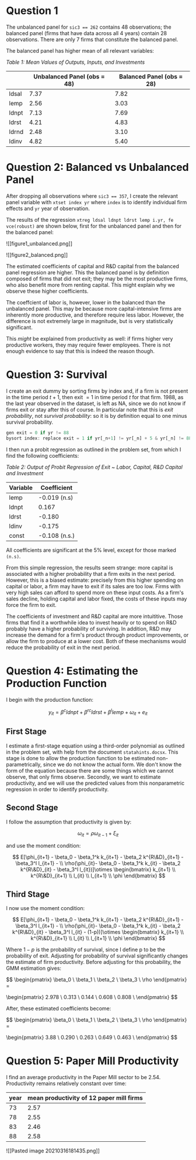 # Question 1

The unbalanced panel for `sic3 == 262` contains 48 observations; the balanced panel (firms that have data across all 4 years) contain 28 observations. There are only 7 firms that constitute the balanced panel.

The balanced panel has higher mean of all relevant variables:


*Table 1: Mean Values of Outputs, Inputs, and Investments*

|       | Unbalanced Panel (obs = 48) | Balanced Panel (obs = 28) |
|-------|-----------------------------|---------------------------|
| ldsal | 7.37                        | 7.82                      |
| lemp  | 2.56                        | 3.03                      |
| ldnpt | 7.13                        | 7.69                      |
| ldrst | 4.21                        | 4.83                      |
| ldrnd | 2.48                        | 3.10                      |
| ldinv | 4.82                        | 5.40                      |


# Question 2: Balanced vs Unbalanced Panel

After dropping all observations where `sic3 == 357`, I create the relevant panel variable with `xtset index yr` where `index` is to identify individual firm effects and `yr` year of observation.

The results of the regression `xtreg ldsal ldnpt ldrst lemp i.yr, fe vce(robust)` are shown below, first for the unbalanced panel and then for the balanced panel:


![[figure1_unbalanced.png]]

![[figure2_balanced.png]]


The estimated coefficients of capital and R&D capital from the balanced panel regression are higher. This the balanced panel is by definition composed of firms that did not exit; they may be the most productive firms, who also benefit more from renting capital. This might explain why we observe these higher coefficients. 

The coeffcient of labor is, however, lower in the balanced than the unbalanced panel. This may be because more capital-intensive firms are inherently more productive, and therefore require less labor. However, the difference is not extremely large in magnitude, but is very statistically significant.

This *might* be explained from productivity as well: if firms higher very productive workers, they may require fewer employees. There is not enough evidence to say that this is indeed the reason though.



# Question 3: Survival

I create an exit dummy by sorting firms by index and, if a firm is not present in the time period $t+1$, then exit $= 1$ in time period $t$ for that firm. 1988, as the last year observed in the dataset, is left as NA, since we do not know if firms exit or stay after this of course. In particular note that this is *exit probability*, not *survival probability*: so it is by definition equal to one minus survival probability.

```julia
gen exit = 0 if yr != 88
bysort index: replace exit = 1 if yr[_n+1] != yr[_n] + 5 & yr[_n] != 88
```

I then run a probit regression as outlined in the problem set, from which I find the following coefficients:


*Table 2: Output of Probit Regression of Exit ~ Labor, Capital, R&D Capital and Investment* 

| Variable | Coefficient   |
|----------|---------------|
| lemp     | -0.019 (n.s)  |
| ldnpt    | 0.167         |
| ldrst    | -0.180        |
| ldinv    | -0.175        |
| const    | -0.108 (n.s.) |

All coefficients are significant at the 5% level, except for those marked `(n.s)`. 

From this simple regression, the results seem strange: more capital is associated with a higher probability that a firm exits in the next period. However, this is a biased estimate: precisely from this higher spending on capital or labor, a firm may have to exit if its sales are too low. Firms with very high sales can afford to spend more on these input costs. As a firm's sales decline, holding capital and labor fixed, the costs of these inputs may force the firm to exit.

The coefficients of investment and R&D capital are more intuititive. Those firms that find it a worthwhile idea to invest heavily or to spend on R&D probably have a higher probability of surviving. In addition, R&D may increase the demand for a firm's product through product improvements, or allow the firm to produce at a lower cost. Both of these mechanisms would reduce the probability of exit in the next period.



# Question 4: Estimating the Production Function

I begin with the production function:

$$
y_{it} = \beta^c ldnpt + \beta^{rc} ldrst + \beta^l lemp + \omega_{it} + e_{it}
$$


## First Stage

I estimate a first-stage equation using a third-order polynomial as outlined in the problem set, with help from the document `statahints.docsx`. This stage is done to allow the production function to be estimated non-parametrically, since we do not know the actual form. We don't know the form of the equation because there are some things which we cannot observe, that only firms observe. Secondly, we want to estimate productivity, and we will use the predicted values from this nonparametric regression in order to identify productivity.


## Second Stage


I follow the assumption that productivity is given by:

$$
\omega_{it} = \rho \omega_{it-1} + \xi_{it}
$$

and use the moment condition:

$$
E[\phi_{it+1} - \beta_0 - \beta_1^k k_{it+1} - \beta_2 k^{R\&D}_{it+1} - \beta_3^l l_{it+1} - \\ \rho(\phi_{it}- \beta_0 - \beta_1^k k_{it} - \beta_2 k^{R\&D}_{it} - \beta_3^l l_{it})]\otimes \begin{bmatrix} 
k_{it+1} \\
k^{R\&D}_{it+1} \\
l_{it} \\ 
l_{it+1} \\ 
\phi 
\end{bmatrix}
$$


## Third Stage

I now use the moment condition:

$$
E[\phi_{it+1} - \beta_0 - \beta_1^k k_{it+1} - \beta_2 k^{R\&D}_{it+1} - \beta_3^l l_{it+1} - \\ \rho(\phi_{it}- \beta_0 - \beta_1^k k_{it} - \beta_2 k^{R\&D}_{it} - \beta_3^l l_{it} - (1-p))]\otimes \begin{bmatrix} 
k_{it+1} \\
k^{R\&D}_{it+1} \\
l_{it} \\ 
l_{it+1} \\ 
\phi 
\end{bmatrix}
$$

Where $1-p$ is the probability of survival, since I define p to be the probability of exit. Adjusting for probability of survival significantly changes the estimate of firm productivity. Before adjusting for this probability, the GMM estimation gives:

$$
\begin{pmatrix}
\beta_0 \\
\beta_1 \\
\beta_2 \\
\beta_3 \\
\rho
\end{pmatrix} = 

\begin{pmatrix}
2.978 \\
0.313  \\
0.144 \\
0.608 \\
0.808  \\
\end{pmatrix}
$$

After, these estimated coefficients become:

$$
\begin{pmatrix}
\beta_0 \\
\beta_1 \\
\beta_2 \\
\beta_3 \\
\rho
\end{pmatrix} = 

\begin{pmatrix}
3.88 \\
0.290   \\
0.263  \\
0.649 \\
0.463    \\
\end{pmatrix}
$$

# Question 5: Paper Mill Productivity

I find an average productivity in the Paper Mill sector to be 2.54. Productivity remains relatively constant over time:


| year | mean productivity of 12 paper mill firms |
|------|------------------------------------------|
| 73   | 2.57                                     |
| 78   | 2.55                                     |
| 83   | 2.46                                     |
| 88   | 2.58                                     |


![[Pasted image 20210316181435.png]]






